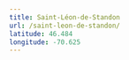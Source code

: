 ```yaml
---
title: Saint-Léon-de-Standon
url: /saint-leon-de-standon/
latitude: 46.484
longitude: -70.625
---
```

